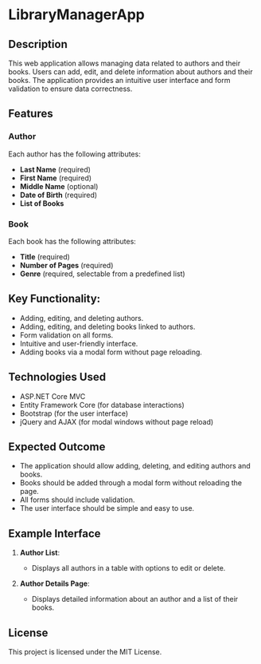 
# LibraryManagerApp

## Description

This web application allows managing data related to authors and their books. Users can add, edit, and delete information about authors and their books. The application provides an intuitive user interface and form validation to ensure data correctness.

## Features

### Author
Each author has the following attributes:
- **Last Name** (required)
- **First Name** (required)
- **Middle Name** (optional)
- **Date of Birth** (required)
- **List of Books**

### Book
Each book has the following attributes:
- **Title** (required)
- **Number of Pages** (required)
- **Genre** (required, selectable from a predefined list)

## Key Functionality:
- Adding, editing, and deleting authors.
- Adding, editing, and deleting books linked to authors.
- Form validation on all forms.
- Intuitive and user-friendly interface.
- Adding books via a modal form without page reloading.

## Technologies Used
- ASP.NET Core MVC
- Entity Framework Core (for database interactions)
- Bootstrap (for the user interface)
- jQuery and AJAX (for modal windows without page reload)

## Expected Outcome
- The application should allow adding, deleting, and editing authors and books.
- Books should be added through a modal form without reloading the page.
- All forms should include validation.
- The user interface should be simple and easy to use.

## Example Interface

1. **Author List**:
   - Displays all authors in a table with options to edit or delete.

2. **Author Details Page**:
   - Displays detailed information about an author and a list of their books.

## License

This project is licensed under the MIT License.
